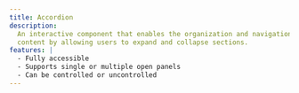 ```yaml
---
title: Accordion
description:
  An interactive component that enables the organization and navigation of
  content by allowing users to expand and collapse sections.
features: |
  - Fully accessible
  - Supports single or multiple open panels
  - Can be controlled or uncontrolled
---
```


<script>
    import MainPreview from '$docs/previews/accordion/main/tailwind.svelte';
    import Preview from '$docs/components/preview.svelte';
    export let snippets
</script>
